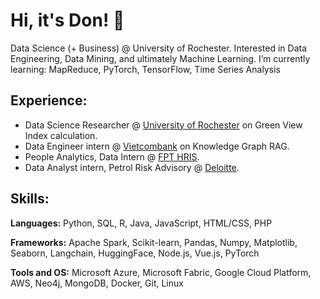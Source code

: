 <!--
**donkhoanguyen/donkhoanguyen** is a ✨ _special_ ✨ repository because its `README.md` (this file) appears on your GitHub profile.

Here are some ideas to get you started:
-->

# Hi, it's Don! 👋

Data Science (+ Business) @ University of Rochester. Interested in Data Engineering, Data Mining, and ultimately Machine Learning. 
I’m currently learning: MapReduce, PyTorch, TensorFlow, Time Series Analysis

## Experience:
- Data Science Researcher @ [University of Rochester](https://www.rochester.edu/) on Green View Index calculation.
- Data Engineer intern @ [Vietcombank](https://www.vietcombank.com.vn/en/Ve-Vietcombank) on Knowledge Graph RAG.
- People Analytics, Data Intern @ [FPT HRIS](https://fpt.vn/en/about-fpt-telecom/introduction.html).
- Data Analyst intern, Petrol Risk Advisory @ [Deloitte](https://www2.deloitte.com/vn/en.html).

## Skills:

**Languages:**  Python, SQL, R, Java, JavaScript, HTML/CSS, PHP

**Frameworks:**  Apache Spark, Scikit-learn, Pandas, Numpy, Matplotlib, Seaborn, Langchain, HuggingFace, Node.js, Vue.js, PyTorch

**Tools and OS:**  Microsoft Azure, Microsoft Fabric, Google Cloud Platform, AWS, Neo4j, MongoDB, Docker, Git, Linux
